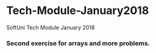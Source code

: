 # Tech-Module-January2018
SoftUni Tech Module January 2018
<h3> Second exercise for arrays and more problems. </h3>
